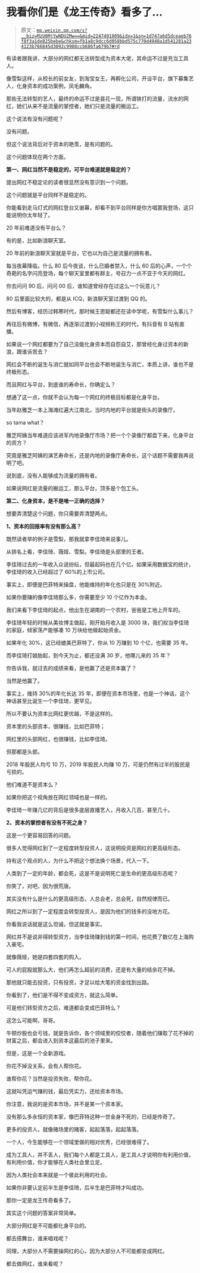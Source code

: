 # 我看你们是《龙王传奇》看多了...

> 原文：[`mp.weixin.qq.com/s?__biz=MzU0MjYwNDU2Mw==&mid=2247491809&idx=1&sn=1d747a6d5dceaeb76f8f3a1de825bebe&chksm=fb1a8c9dcc6d058bbd575c770d4948a1d541281a234123b766845d3092c9908ccb686fa679b7#rd`](http://mp.weixin.qq.com/s?__biz=MzU0MjYwNDU2Mw==&mid=2247491809&idx=1&sn=1d747a6d5dceaeb76f8f3a1de825bebe&chksm=fb1a8c9dcc6d058bbd575c770d4948a1d541281a234123b766845d3092c9908ccb686fa679b7#rd)

有读者跟我讲，大部分的网红都无法转型成为资本大佬，其命运不过是充当工具人。

像雪梨这样，从校长的前女友，到淘宝女王，再孵化公司，开设平台，旗下募集艺人，化身资本的成功案例，凤毛麟角。

那些无法转型的艺人，最终的命运不过是昙花一现，所谓铁打的流量，流水的网红，她们从来不是流量的掌控者，她们只是流量的搬运工。

这个说法有没有问题呢？

没有问题。

但这个说法背后对于资本的艳羡，是有问题的。

这个问题体现在两个方面。

**第一、网红当然不是稳定的，可平台难道就是稳定的？**

提出网红不稳定论的读者很显然没有意识到一个问题。

这个问题就是平台同样不是稳定的。

你能看到走马灯式的网红登台又谢幕，却看不到平台同样是你方唱罢我登场，这只能说明你太年轻了。

20 年前难道没有平台么？

有的是，比如新浪聊天室。

20 年前的新浪聊天室就是平台，它也以为自己是流量的拥有者。

每当夜幕降临，什么 80 后今夜谈，什么已婚者禁入，什么 60 后的心声，一个个奇葩的名字闪亮登场，每个聊天室里都有群主，号召力一点不亚于今天的网红。

你去问问 90 后，问问 00 后，谁知道曾经存在过这么一个玩意儿？

80 后里面比较大的，都是从 ICQ，新浪聊天室过渡到 QQ 的。

然后有博客，经历过韩寒时代，那时候王思聪都还在读中学呢，有雪梨什么事儿？

再往后有微博，有微信，再逐渐过渡到小视频称王的时代，有抖音有 B 站有直播。

如果说一个网红都要为了自己没能化身资本而自怨自艾，那曾经化身过资本的新浪，跟谁诉苦去？

网红会不断的诞生与消亡就如同平台也会不断地诞生与消亡，本质上讲，谁也不是终极形态。

而且网红与平台，到底谁的寿命长，你确定么？

想通了这一点，你就不会认为每一个网红的终极目标都是化身平台。 

当年赵雅芝一本上海滩红遍大江南北，当时内地的平台就是街头的录像厅。

so tama what？

雅芝阿姨当年难道应该进军内地录像厅市场？把一个个录像厅都盘下来，化身平台的资方？

究竟是雅芝阿姨的演艺寿命长，还是内地的录像厅寿命长，这个话题不需要我再说明了吧。

说到底，没有人能够成为流量的拥有者。

如果说网红是流量的搬运工，那么平台，顶多是个包工头。 

**第二、化身资本，是不是唯一正确的选择？**

想要弄清楚这个问题，你只需要弄清楚两点。

**1、资本的回报率有没有那么高？**

既然读者举的例子是雪梨，那我就拿李佳琦来说事儿。

从排名上看，李佳琦、薇娅、雪梨。李佳琦是头部里的王者。

李佳琦过去的一年收入众说纷纭，但最起码也在几个亿。如果采用数据宝的统计，李佳琦的收入已经超过了 60%的上市公司。

事实上，即便是巴菲特来操盘，他能维持的年化也只是在 30%附近。

如果你要赚的像李佳琦那么多，你需要至少 10 个亿作为本金。

我们来看下李佳琦的起点，他出生在湖南的一个农村，爸爸是工地上开车的。

李佳琦年轻的时候从美妆博主做起，刚开始月收入是 3000 块，我们权当李佳琦的家庭，倾家荡产能够凑 10 万块给他做起始资金。 

如果年化 30%，这已经媲美巴菲特了，你从 10 万赚到 10 个亿，也需要 35 年。

而李佳琦打娘胎起，到今天为止，都还没满 30 岁，他哪儿来的 35 年？

你告诉我，就过去的成绩来看，是他赢了还是资本赢了？

当然是他赢了。

事实上，维持 30%的年化长达 35 年，即便在资本市场里，也是一个神话，这个神话甚至比诞生一个李佳琦，更罕见。

所以不要认为资本比网红更优越，不是这样的。

资本里的头部资本，很赚钱，比如巴菲特；

网红里的头部网红，也很赚钱，比如李佳琦。

但那都是头部。

2018 年股民人均亏 10 万，2019 年股民人均赚 10 万，可是仍然有过半的股民是亏损的。

他们难道不是资本么？

如果你把这个视角放在网红领域也是一样的。

李佳琦一年赚几亿的背后是很多底层直播艺人，月收入几百，甚至几十。

**2、资本的掌控者有没有不死之身？**

这是一个更容易回答的问题。

很多人觉得网红到了一定程度转型投资人，这说明投资是网红的更高级形态。

持有这个观点的人，为什么不把这个想法换个场景，代入一下。

人类到了一定的年龄，都会死，这是不是说明死亡是生命的更高级形态呢？

你笑了，对吧，因为很荒唐。 

其实没有什么是什么的更高级形态，人总会老，总会死，自然规律而已。

网红之所以到了一定程度会转型投资人，是因为他们的钱多的没地方花。

你看我说话就是这么坦诚，但这就是事实。

网红并不是说非得转型资方，当李佳琦赚到钱的第一时间，他花费了数亿在上海购入豪宅。

就像薇娅，她是四套四套的购入。

可人的屁股就那么大，他们再怎么超前的消费，还是有大量的结余花不掉。

那他就只能去投资，只有投资，才足以给大笔的资金找到出路。

你看到了，他们是不得不变成资方，就这么简单。

可是他们转型资方之后，难道都会变成巴菲特么？

这怎么可能啊，哥哥。

牛顿炒股也会亏钱，就是告诉你，各个领域里的佼佼者，随着他们赚取了花不掉的财富之后，都会进入到资本这最后的池子里来。

但是，这是一个全新游戏。

你花不掉没关系，会有人帮你花。

谁帮你花？当然是投资失败，帮你花。

这就叫凭运气赚的钱，最后凭实力，还给资本市场。

你注意，我说的是资本市场，并不是某一个资本家。

没有那么多永恒的资本家，像巴菲特这种一世金身不死的，已经是传奇了。

更多的投资人，就像赌场里的赌客，起起落落，起起落落。

一个人，今生能够在一个领域里做的相对优秀，已经很难得了。

成为工具人，并不丢人，我们每个人都是工具人，是工具人才说明你有利用价值，有利用价值，你才能够在人类社会里立足。

因为人类社会本来就是一个彼此利用的社会。

如果你非要认定前半生是李佳琦，后半生是巴菲特才叫成功。

那你一定是龙王传奇看多了。

其实这个问题的答案非常简单。 

大部分网红是不可能都化身平台的。

都去搭舞台，谁来唱戏呢？

同理，大部分人不需要操网红的心，因为大部分人不可能都变成网红。 

都去做网红，谁来看呢？